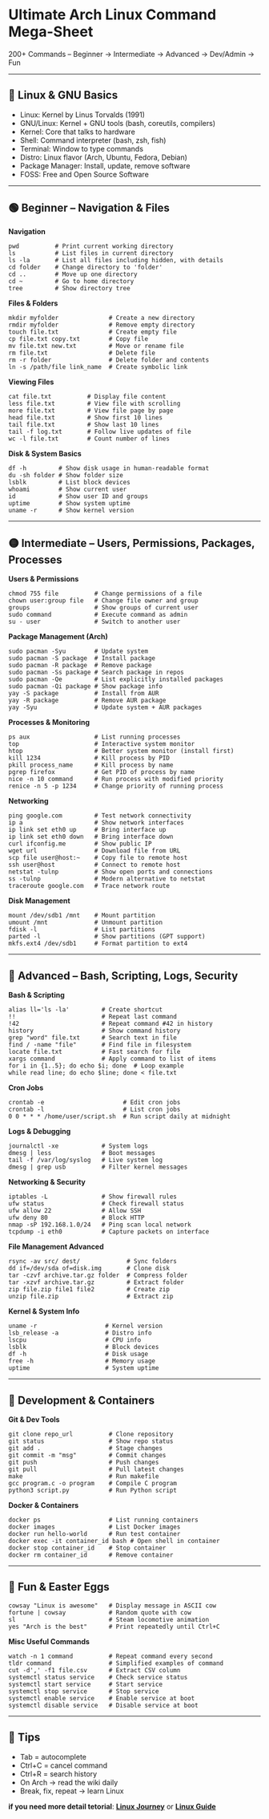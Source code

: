 # Ultimate Arch Linux Command Mega-Sheet

200+ Commands – Beginner → Intermediate → Advanced → Dev/Admin → Fun

---

## 📖 Linux & GNU Basics
- Linux: Kernel by Linus Torvalds (1991)
- GNU/Linux: Kernel + GNU tools (bash, coreutils, compilers)
- Kernel: Core that talks to hardware
- Shell: Command interpreter (bash, zsh, fish)
- Terminal: Window to type commands
- Distro: Linux flavor (Arch, Ubuntu, Fedora, Debian)
- Package Manager: Install, update, remove software
- FOSS: Free and Open Source Software

---

## 🟢 Beginner – Navigation & Files

**Navigation**
```
pwd          # Print current working directory
ls           # List files in current directory
ls -la       # List all files including hidden, with details
cd folder    # Change directory to 'folder'
cd ..        # Move up one directory
cd ~         # Go to home directory
tree         # Show directory tree
```

**Files & Folders**
```
mkdir myfolder              # Create a new directory
rmdir myfolder              # Remove empty directory
touch file.txt              # Create empty file
cp file.txt copy.txt        # Copy file
mv file.txt new.txt         # Move or rename file
rm file.txt                 # Delete file
rm -r folder                # Delete folder and contents
ln -s /path/file link_name  # Create symbolic link
```

**Viewing Files**
```
cat file.txt          # Display file content
less file.txt         # View file with scrolling
more file.txt         # View file page by page
head file.txt         # Show first 10 lines
tail file.txt         # Show last 10 lines
tail -f log.txt       # Follow live updates of file
wc -l file.txt        # Count number of lines
```

**Disk & System Basics**
```
df -h         # Show disk usage in human-readable format
du -sh folder # Show folder size
lsblk         # List block devices
whoami        # Show current user
id            # Show user ID and groups
uptime        # Show system uptime
uname -r      # Show kernel version
```

---

## 🟡 Intermediate – Users, Permissions, Packages, Processes

**Users & Permissions**
```
chmod 755 file          # Change permissions of a file
chown user:group file   # Change file owner and group
groups                  # Show groups of current user
sudo command            # Execute command as admin
su - user               # Switch to another user
```

**Package Management (Arch)**
```
sudo pacman -Syu        # Update system
sudo pacman -S package  # Install package
sudo pacman -R package  # Remove package
sudo pacman -Ss package # Search package in repos
sudo pacman -Qe         # List explicitly installed packages
sudo pacman -Qi package # Show package info
yay -S package          # Install from AUR
yay -R package          # Remove AUR package
yay -Syu                # Update system + AUR packages
```

**Processes & Monitoring**
```
ps aux                  # List running processes
top                     # Interactive system monitor
htop                    # Better system monitor (install first)
kill 1234               # Kill process by PID
pkill process_name      # Kill process by name
pgrep firefox           # Get PID of process by name
nice -n 10 command      # Run process with modified priority
renice -n 5 -p 1234     # Change priority of running process
```

**Networking**
```
ping google.com         # Test network connectivity
ip a                    # Show network interfaces
ip link set eth0 up     # Bring interface up
ip link set eth0 down   # Bring interface down
curl ifconfig.me        # Show public IP
wget url                # Download file from URL
scp file user@host:~    # Copy file to remote host
ssh user@host           # Connect to remote host
netstat -tulnp          # Show open ports and connections
ss -tulnp               # Modern alternative to netstat
traceroute google.com   # Trace network route
```

**Disk Management**
```
mount /dev/sdb1 /mnt    # Mount partition
umount /mnt             # Unmount partition
fdisk -l                # List partitions
parted -l               # Show partitions (GPT support)
mkfs.ext4 /dev/sdb1     # Format partition to ext4
```

---

## 🔴 Advanced – Bash, Scripting, Logs, Security

**Bash & Scripting**
```
alias ll='ls -la'         # Create shortcut
!!                        # Repeat last command
!42                       # Repeat command #42 in history
history                   # Show command history
grep "word" file.txt      # Search text in file
find / -name "file"       # Find file in filesystem
locate file.txt           # Fast search for file
xargs command             # Apply command to list of items
for i in {1..5}; do echo $i; done  # Loop example
while read line; do echo $line; done < file.txt
```

**Cron Jobs**
```
crontab -e                      # Edit cron jobs
crontab -l                      # List cron jobs
0 0 * * * /home/user/script.sh  # Run script daily at midnight
```

**Logs & Debugging**
```
journalctl -xe            # System logs
dmesg | less              # Boot messages
tail -f /var/log/syslog   # Live system log
dmesg | grep usb          # Filter kernel messages
```

**Networking & Security**
```
iptables -L               # Show firewall rules
ufw status                # Check firewall status
ufw allow 22              # Allow SSH
ufw deny 80               # Block HTTP
nmap -sP 192.168.1.0/24   # Ping scan local network
tcpdump -i eth0           # Capture packets on interface
```

**File Management Advanced**
```
rsync -av src/ dest/             # Sync folders
dd if=/dev/sda of=disk.img       # Clone disk
tar -czvf archive.tar.gz folder  # Compress folder
tar -xzvf archive.tar.gz         # Extract folder
zip file.zip file1 file2         # Create zip
unzip file.zip                   # Extract zip
```

**Kernel & System Info**
```
uname -r                   # Kernel version
lsb_release -a             # Distro info
lscpu                      # CPU info
lsblk                      # Block devices
df -h                      # Disk usage
free -h                    # Memory usage
uptime                     # System uptime
```

---

## 🚀 Development & Containers

**Git & Dev Tools**
```
git clone repo_url          # Clone repository
git status                  # Show repo status
git add .                   # Stage changes
git commit -m "msg"         # Commit changes
git push                    # Push changes
git pull                    # Pull latest changes
make                        # Run makefile
gcc program.c -o program    # Compile C program
python3 script.py           # Run Python script
```

**Docker & Containers**
```
docker ps                   # List running containers
docker images               # List Docker images
docker run hello-world      # Run test container
docker exec -it container_id bash # Open shell in container
docker stop container_id    # Stop container
docker rm container_id      # Remove container
```

---

## 🎉 Fun & Easter Eggs
```
cowsay "Linux is awesome"   # Display message in ASCII cow
fortune | cowsay            # Random quote with cow
sl                          # Steam locomotive animation
yes "Arch is the best"      # Print repeatedly until Ctrl+C
```

**Misc Useful Commands**
```
watch -n 1 command          # Repeat command every second
tldr command                # Simplified examples of command
cut -d',' -f1 file.csv      # Extract CSV column
systemctl status service    # Check service status
systemctl start service     # Start service
systemctl stop service      # Stop service
systemctl enable service    # Enable service at boot
systemctl disable service   # Disable service at boot
```

---

## 🎯 Tips
- Tab = autocomplete  
- Ctrl+C = cancel command  
- Ctrl+R = search history  
- On Arch → read the wiki daily  
- Break, fix, repeat → learn Linux  

**if you need more detail tetorial**: **[Linux Journey](https://linuxjourney.com/)** or **[Linux Guide](https://github.com/mikeroyal/Linux-Guide)**

